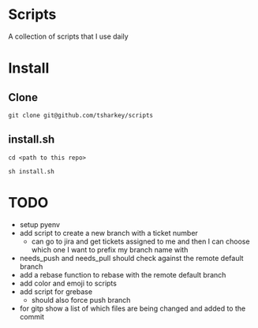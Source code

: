 # Scripts
A collection of scripts that I use daily

# Install

## Clone
```
git clone git@github.com/tsharkey/scripts
```

## install.sh
```
cd <path to this repo>

sh install.sh
```

# TODO
- setup pyenv
- add script to create a new branch with a ticket number
  - can go to jira and get tickets assigned to me and then I can choose which one I want to prefix my branch name with
- needs_push and needs_pull should check against the remote default branch
- add a rebase function to rebase with the remote default branch
- add color and emoji to scripts
- add script for grebase
  - should also force push branch
- for gitp show a list of which files are being changed and added to the commit
